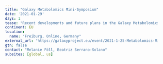 ```yaml
---
title: "Galaxy Metabolomics Mini-Symposium"
date: '2021-01-29'
days: 1
tease: "Recent developments and future plans in the Galaxy Metabolomics community"
continent: EU
location:
  name: "Freiburg, Online, Germany"
external_url: "https://galaxyproject.eu/event/2021-1-25-Metabolomics-Mini-Symposium/"
gtn: false
contact: "Melanie Föll, Beatriz Serrano-Solano"
subsites: [global, us]
---
```

